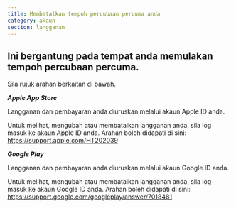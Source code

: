 ```yaml
---
title: Membatalkan tempoh percubaan percuma anda
category: akaun
section: langganan
---
```

## Ini bergantung pada tempat anda memulakan tempoh percubaan percuma.


Sila rujuk arahan berkaitan di bawah.



***Apple App Store***


Langganan dan pembayaran anda diuruskan melalui akaun Apple ID anda.


Untuk melihat, mengubah atau membatalkan langganan anda, sila log masuk ke akaun Apple ID anda. Arahan boleh didapati di sini: <https://support.apple.com/HT202039>



***Google Play***


Langganan dan pembayaran anda diuruskan melalui akaun Google ID anda.


Untuk melihat, mengubah atau membatalkan langganan anda, sila log masuk ke akaun Google ID anda. Arahan boleh didapati di sini: <https://support.google.com/googleplay/answer/7018481>